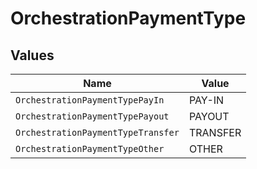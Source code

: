 # OrchestrationPaymentType


## Values

| Name                               | Value                              |
| ---------------------------------- | ---------------------------------- |
| `OrchestrationPaymentTypePayIn`    | PAY-IN                             |
| `OrchestrationPaymentTypePayout`   | PAYOUT                             |
| `OrchestrationPaymentTypeTransfer` | TRANSFER                           |
| `OrchestrationPaymentTypeOther`    | OTHER                              |